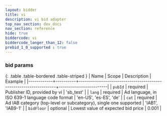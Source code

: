 ```yaml
---
layout: bidder
title: vi
description: vi bid adapter
top_nav_section: dev_docs
nav_section: reference
hide: true
biddercode: vi
biddercode_longer_than_12: false
prebid_1_0_supported : true
---
```


### bid params

{: .table .table-bordered .table-striped }
| Name       | Scope    | Description                                                      | Example                |
|------------+----------+------------------------------------------------------------------+------------------------|
| `pubId`    | required | Publisher ID, provided by vi                                     | 'sb_test'              |
| `lang`     | required | Ad language, in ISO 639-1 language code format                   | 'en-US', 'es-ES', 'de' |
| `cat`      | required | Ad IAB category (top-level or subcategory), single one supported | 'IAB1', 'IAB9-1'       |
| `bidFloor` | optional | Lowest value of expected bid price                               | 0.001                  |
